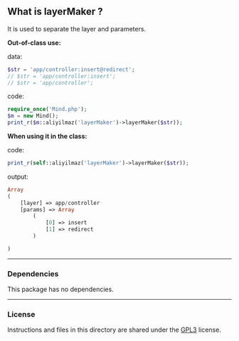 ## What is layerMaker ?

It is used to separate the layer and parameters.

**Out-of-class use:**

data:
```php
$str = 'app/controller:insert@redirect';
// $str = 'app/controller:insert';
// $str = 'app/controller';
```

code:
```php
require_once('Mind.php');
$m = new Mind();
print_r($m::aliyilmaz('layerMaker')->layerMaker($str));
```

**When using it in the class:**

code:
```php
print_r(self::aliyilmaz('layerMaker')->layerMaker($str));
```

output:
```php
Array
(
    [layer] => app/controller
    [params] => Array
        (
            [0] => insert
            [1] => redirect
        )

)
```

---

### Dependencies
This package has no dependencies.

---

### License
Instructions and files in this directory are shared under the [GPL3](https://github.com/aliyilmaz/layerMaker/blob/main/LICENSE) license.